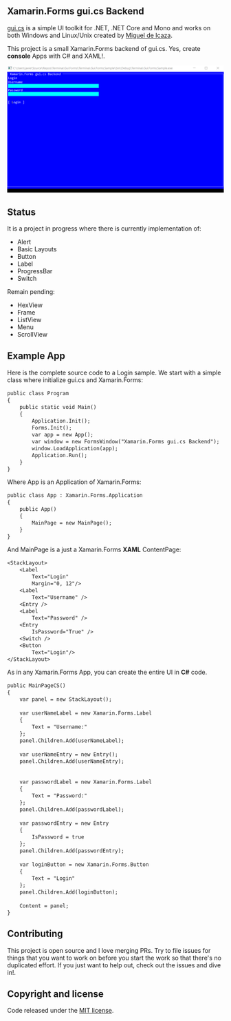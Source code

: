 ## Xamarin.Forms gui.cs Backend

[gui.cs](https://github.com/migueldeicaza/gui.cs) is a simple UI toolkit for .NET, .NET Core and Mono and works on both Windows and Linux/Unix created by [Miguel de Icaza](https://github.com/migueldeicaza).

This project is a small Xamarin.Forms backend of gui.cs. Yes, create **console** Apps with C# and XAML!.

![](images/forms-gui-dialogs.gif)

## Status

It is a project in progress where there is currently implementation of:
* Alert
* Basic Layouts
* Button
* Label
* ProgressBar
* Switch

Remain pending:
* HexView
* Frame
* ListView
* Menu
* ScrollView

## Example App

Here is the complete source code to a Login sample.
We start with a simple class where initialize gui.cs and Xamarin.Forms:

```
public class Program
{
    public static void Main()
    {
        Application.Init();
        Forms.Init();
        var app = new App();
        var window = new FormsWindow("Xamarin.Forms gui.cs Backend");
        window.LoadApplication(app);
        Application.Run();
    }
}

```
Where App is an Application of Xamarin.Forms:

```
public class App : Xamarin.Forms.Application
{
    public App()
    {
        MainPage = new MainPage();
    }
}

```

And MainPage is a just a Xamarin.Forms **XAML** ContentPage:

```
<StackLayout>
    <Label 
        Text="Login"
        Margin="0, 12"/>
    <Label 
        Text="Username" />
    <Entry />
    <Label 
        Text="Password" />
    <Entry 
        IsPassword="True" />
    <Switch />
    <Button
        Text="Login"/>
</StackLayout>

```

As in any Xamarin.Forms App, you can create the entire UI in **C#** code.

```
public MainPageCS()
{
    var panel = new StackLayout();

    var userNameLabel = new Xamarin.Forms.Label
    {
        Text = "Username:"
    };
    panel.Children.Add(userNameLabel);

    var userNameEntry = new Entry();
    panel.Children.Add(userNameEntry);


    var passwordLabel = new Xamarin.Forms.Label
    {
        Text = "Password:"
    };
    panel.Children.Add(passwordLabel);

    var passwordEntry = new Entry
    {
        IsPassword = true
    };
    panel.Children.Add(passwordEntry);

    var loginButton = new Xamarin.Forms.Button
    {
        Text = "Login"
    };
    panel.Children.Add(loginButton);

    Content = panel;
}

```
## Contributing

This project is open source and I love merging PRs. Try to file issues for things that you want to work on before you start the work so that there's no duplicated effort. If you just want to help out, check out the issues and dive in!.

## Copyright and license

Code released under the [MIT license](https://opensource.org/licenses/MIT).